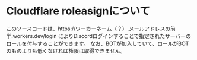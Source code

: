 # Cloudflare roleasignについて
このソースコードは、https://ワーカーネーム（？）.メールアドレスの前半.workers.dev/login 
によりDiscordログインすることで指定されたサーバーのロールを付与することができます。
なお、BOTが加入していて、ロールがBOTのものよりも低くなければ権限は取得できません。
